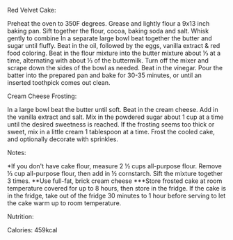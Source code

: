 Red Velvet Cake:

Preheat the oven to 350F degrees. 
Grease and lightly flour a 9x13 inch baking pan. 
Sift together the flour, cocoa, baking soda and salt. Whisk gently to combine
In a separate large bowl beat together the butter and sugar until fluffy. 
Beat in the oil, followed by the eggs, vanilla extract & red food coloring. 
Beat in the flour mixture into the butter mixture about ⅓ at a time, alternating with about ⅓ of the buttermilk. Turn off the mixer and scrape down the sides of the bowl as needed. 
Beat in the vinegar. 
Pour the batter into the prepared pan and bake for 30-35 minutes, or until an inserted toothpick comes out clean. 



Cream Cheese Frosting:

In a large bowl beat the butter until soft.
Beat in the cream cheese. 
Add in the vanilla extract and salt.
Mix in the powdered sugar about 1 cup at a time until the desired sweetness is reached. If the frosting seems too thick or sweet, mix in a little cream 1 tablespoon at a time. 
Frost the cooled cake, and optionally decorate with sprinkles. 




Notes:

*If you don't have cake flour, measure 2 ½ cups all-purpose flour. Remove ⅓ cup all-purpose flour, then add in ½ cornstarch. Sift the mixture together 3 times. 
**Use full-fat, brick cream cheese
***Store frosted cake at room temperature covered for up to 8 hours, then store in the fridge. If the cake is in the fridge, take out of the fridge 30 minutes to 1 hour before serving to let the cake warm up to room temperature. 



Nutrition:

Calories: 459kcal